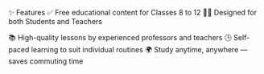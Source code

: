 
✨ Features
✅ Free educational content for Classes 8 to 12
👩‍🏫 Designed for both Students and Teachers

📚 High-quality lessons by experienced professors and teachers
🕒 Self-paced learning to suit individual routines
🌍 Study anytime, anywhere — saves commuting time
